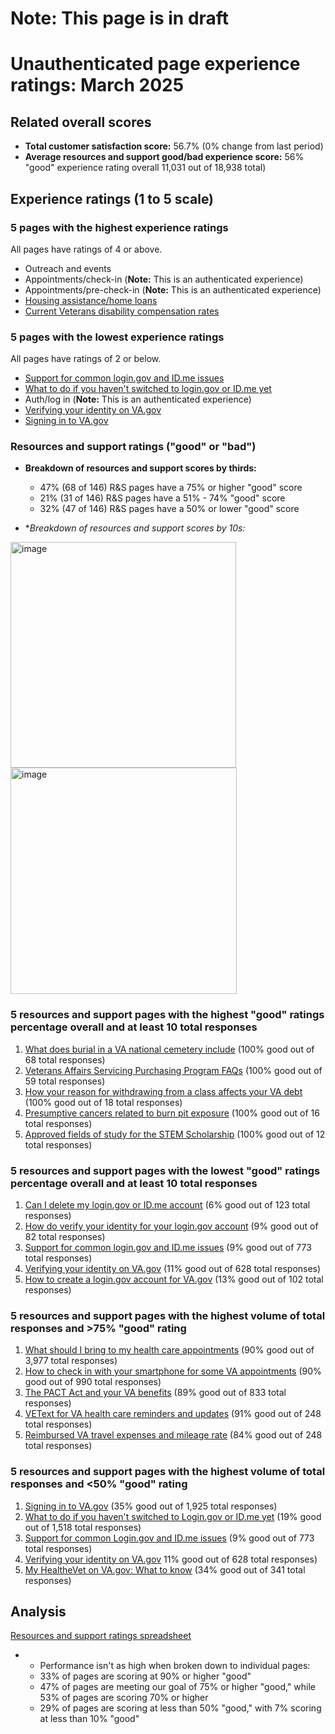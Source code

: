 # Note: This page is in draft
# Unauthenticated page experience ratings: March 2025
## Related overall scores
- **Total customer satisfaction score:** 56.7% (0% change from last period)
- **Average resources and support good/bad experience score:** 56% "good" experience rating overall 11,031 out of 18,938 total)

## Experience ratings (1 to 5 scale)

### 5 pages with the highest experience ratings 
All pages have ratings of 4 or above.
- Outreach and events
- Appointments/check-in (**Note:** This is an authenticated experience)
- Appointments/pre-check-in (**Note:** This is an authenticated experience)
- [Housing assistance/home loans](https://www.va.gov/housing-assistance/home-loans/)
- [Current Veterans disability compensation rates](https://www.va.gov/disability/compensation-rates/veteran-rates/)
      
### 5 pages with the lowest experience ratings
All pages have ratings of 2 or below.
- [Support for common login.gov and ID.me issues](https://www.va.gov/resources/support-for-common-logingov-and-idme-issues/)
- [What to do if you haven't switched to login.gov or ID.me yet](https://www.va.gov/resources/what-to-do-if-you-havent-switched-to-logingov-or-idme-yet/)
- Auth/log in (**Note:** This is an authenticated experience)
- [Verifying your identity on VA.gov](https://www.va.gov/resources/verifying-your-identity-on-vagov/)
- [Signing in to VA.gov](https://www.va.gov/resources/signing-in-to-vagov/)
  
### Resources and support ratings ("good" or "bad")

- **Breakdown of resources and support scores by thirds:**
  - 47% (68 of 146) R&S pages have a 75% or higher "good" score
  - 21% (31 of 146) R&S pages have a 51% - 74% "good" score
  - 32% (47 of 146) R&S pages have a 50% or lower "good" score
    
- **Breakdown of resources and support scores by 10s:*
  
<img width="361" alt="image" src="https://github.com/user-attachments/assets/9ce152b5-7d61-4eeb-a024-0ffd967230f9" />

<img width="362" alt="image" src="https://github.com/user-attachments/assets/aac84362-5d1a-48d8-8ec3-fead2afa78f1" />


### 5 resources and support pages with the highest "good" ratings percentage overall and at least 10 total responses

1. [What does burial in a VA national cemetery include](https://www.va.gov/resources/what-does-burial-in-a-va-national-cemetery-include/) (100% good out of 68 total responses)
2. [Veterans Affairs Servicing Purchasing Program FAQs](https://www.va.gov/resources/veterans-affairs-servicing-purchase-vasp-program-faqs/) (100% good out of 59 total responses)
3. [How your reason for withdrawing from a class affects your VA debt](https://www.va.gov/resources/how-your-reason-for-withdrawing-from-a-class-affects-your-va-debt/) (100% good out of 18 total responses)
4. [Presumptive cancers related to burn pit exposure](https://www.va.gov/resources/presumptive-cancers-related-to-burn-pit-exposure/) (100% good out of 16 total responses)
5. [Approved fields of study for the STEM Scholarship](https://www.va.gov/resources/approved-fields-of-study-for-the-stem-scholarship/) (100% good out of 12 total responses)
   
### 5 resources and support pages with the lowest "good" ratings percentage overall and at least 10 total responses

1. [Can I delete my login.gov or ID.me account](https://www.va.gov/resources/can-i-delete-my-logingov-or-idme-account/) (6% good out of 123 total responses)
2. [How do verify your identity for your login.gov account](https://www.va.gov/resources/how-to-verify-your-identity-for-your-logingov-account/) (9% good out of 82 total responses)
3. [Support for common login.gov and ID.me issues](https://www.va.gov/resources/support-for-common-logingov-and-idme-issues/) (9% good out of 773 total responses)
4. [Verifying your identity on VA.gov](https://www.va.gov/resources/verifying-your-identity-on-vagov/) (11% good out of 628 total responses)
5. [How to create a login.gov account for VA.gov](https://www.va.gov/resources/how-to-create-a-logingov-account-for-va/) (13% good out of 102 total responses)
          
### 5 resources and support pages with the highest volume of total responses and >75% "good" rating

1. [What should I bring to my health care appointments](https://www.va.gov/resources/what-should-i-bring-to-my-health-care-appointments/) (90% good out of 3,977 total responses)
2. [How to check in with your smartphone for some VA appointments](https://www.va.gov/resources/how-to-check-in-with-your-smartphone-for-some-va-appointments/) (90% good out of 990 total responses)
3. [The PACT Act and your VA benefits](https://www.va.gov/resources/the-pact-act-and-your-va-benefits/) (89% good out of 833 total responses)
4. [VEText for VA health care reminders and updates](https://www.va.gov/resources/vetext-for-va-health-care-reminders-and-updates/) (91% good out of 248 total responses)
5. [Reimbursed VA travel expenses and mileage rate](https://www.va.gov/resources/reimbursed-va-travel-expenses-and-mileage-rate/) (84% good out of 248 total responses)
        
### 5 resources and support pages with the highest volume of total responses and <50% "good" rating

1. [Signing in to VA.gov](https://www.va.gov/resources/signing-in-to-vagov/) (35% good out of 1,925 total responses)
2. [What to do if you haven't switched to Login.gov or ID.me yet](https://www.va.gov/resources/what-to-do-if-you-havent-switched-to-logingov-or-idme-yet/) (19% good out of 1,518 total responses)
3. [Support for common Login.gov and ID.me issues](https://www.va.gov/resources/support-for-common-logingov-and-idme-issues/) (9% good out of 773 total responses)
4. [Verifying your identity on VA.gov](https://www.va.gov/resources/verifying-your-identity-on-vagov/) 11% good out of 628 total responses)
5. [My HealtheVet on VA.gov: What to know](https://www.va.gov/resources/my-healthevet-on-vagov-what-to-know/) (34% good out of 341 total responses)
   
   
## Analysis
[Resources and support ratings spreadsheet](https://dvagov-my.sharepoint.com/:x:/r/personal/randi_hecht_va_gov/Documents/Documents/Analytics/Resources%20and%20support%20ratings%20tracking%20March%202025.xlsx?d=wd6adb470e1a14913965a924b49865c0e&csf=1&web=1&e=b3U7q2)
- - Performance isn't as high when broken down to individual pages:
  - 33% of pages are scoring at 90% or higher "good"
  - 47% of pages are meeting our goal of 75% or higher "good," while 53% of pages are scoring 70% or higher
  - 29% of pages are scoring at less than 50% "good," with 7% scoring at less than 10% "good" 
  
